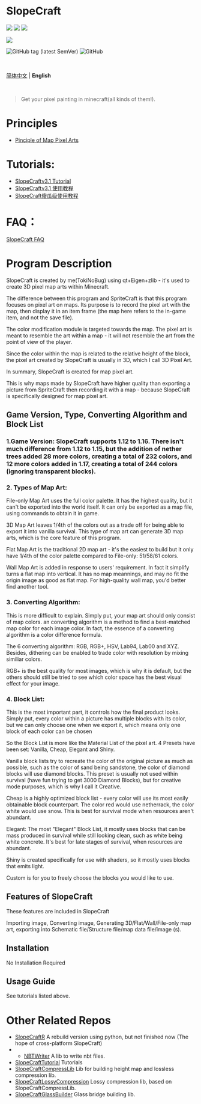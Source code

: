 # SlopeCraft

![](https://img.shields.io/badge/C%2B%2B-11-blue?style=plastic) ![](https://img.shields.io/badge/Qt-v6.0.4-brightgreen?style=plastic) ![](https://img.shields.io/badge/Eigen-v3.4.0-yellowgreen?style=plastic) 

![](https://img.shields.io/badge/Minecraft-1.12~1.17-orange?style=plastic) 

![GitHub tag (latest SemVer)](https://img.shields.io/github/v/tag/TokiNoBug/SlopeCraft?style=plastic) ![GitHub](https://img.shields.io/github/license/TokiNoBug/SlopeCraft?style=plastic)

<br>

[简体中文](README.md "README.md") | **English**    <!-- lang -->

<br>

> Get your pixel painting in minecraft(all kinds of them!).

# Principles
* [Pinciple of Map Pixel Arts](https://github.com/ToKiNoBug/SlopeCraftTutorial/blob/main/BasicPrinciple/Principle%20of%20map%20pixel%20arts_EN.md)

# Tutorials:

* [SlopeCraftv3.1 Tutorial](https://github.com/ToKiNoBug/SlopeCraftTutorial/blob/main/v3.1Tutorial/v3.1Tutorial.md)
* [SlopeCraftv3.1 使用教程](https://github.com/ToKiNoBug/SlopeCraftTutorial/blob/main/v3.1Tutorial/v3.1%E6%95%99%E7%A8%8B%E4%B8%AD%E6%96%87%E7%89%88.md)
* [SlopeCraft傻瓜级使用教程](https://github.com/ToKiNoBug/SlopeCraftTutorial/blob/main/v3.0Tutorial/%E5%82%BB%E7%93%9C%E7%BA%A7%E4%BD%BF%E7%94%A8%E6%95%99%E7%A8%8B.md)

# FAQ：

[SlopeCraft FAQ](./docs/FAQ_EN.md)


# Program Description

SlopeCraft is created by me(TokiNoBug) using qt+Eigen+zlib - it's used to create 3D pixel map arts within Minecraft.

The difference between this program and SpriteCraft is that this program focuses on pixel art on maps. Its purpose is to record the pixel art with the map, then display it in an item frame (the map here refers to the in-game item, and not the save file).

The color modification module is targeted towards the map. The pixel art is meant to resemble the art within a map - it will not resemble the art from the point of view of the player.

Since the color within the map is related to the relative height of the block, the pixel art created by SlopeCraft is usually in 3D, which I call 3D Pixel Art.

In summary, SlopeCraft is created for map pixel art.

This is why maps made by SlopeCraft have higher quality than exporting a picture from SpriteCraft then recording it with a map - because SlopeCraft is specifically designed for map pixel art.


## Game Version, Type, Converting Algorithm and Block List

### 1.Game Version: SlopeCraft supports 1.12 to 1.16. There isn't much difference from 1.12 to 1.15, but the addition of nether trees added 28 more colors, creating a total of 232 colors, and 12 more colors added in 1.17, creating a total of 244 colors (ignoring transparent blocks).

### 2. Types of Map Art:

File-only Map Art uses the full color palette. It has the highest quality, but it can't be exported into the world itself. It can only be exported as a map file, using commands to obtain it in game. 

3D Map Art leaves 1/4th of the colors out as a trade off for being able to export it into vanilla survival. This type of map art can generate 3D map arts, which is the core feature of this program.

Flat Map Art is the traditional 2D map art - it's the easiest to build but it only have 1/4th of the color palette compared to File-only: 51/58/61 colors.

Wall Map Art is added in response to users' requirement. In fact it simplify turns a flat map into vertical. It has no map meannings, and may no fit the origin image as good as flat map. For high-quality wall map, you'd better find another tool.

### 3. Converting Algorithm:

This is more difficult to explain. Simply put, your map art should only consist of map colors. an converting algorithm is a method to find a best-matched map color for each image color. In fact, the essence of a converting algorithm is a color difference formula. 

The 6 converting algorithm: RGB, RGB+, HSV, Lab94, Lab00 and XYZ. Besides, dithering can be enabled to trade color with resolution by mixing similiar colors.

RGB+ is the best quality for most images, which is why it is default, but the others should still be tried to see which color space has the best visual effect for your image.

### 4. Block List:

This is the most important part, it controls how the final product looks. Simply put, every color within a picture has multiple blocks with its color, but we can only choose one when we export it, which means only one block of each color can be chosen

So the Block List is more like the Material List of the pixel art. 4 Presets have been set: Vanilla, Cheap, Elegant and Shiny.

Vanilla block lists try to recreate the color of the original picture as much as possible, such as the color of sand being sandstone, the color of diamond blocks will use diamond blocks. This preset is usually not used within survival (have fun trying to get 3000 Diamond Blocks), but for creative mode purposes, which is why I call it Creative.

Cheap is a highly optimized block list - every color will use its most easily obtainable block counterpart. The color red would use netherrack, the color white would use snow. This is best for survival mode when resources aren't abundant. 

Elegant: The most "Elegant" Block List, it mostly uses blocks that can be mass produced in survival while still looking clean, such as white being white concrete. It's best for late stages of survival, when resources are abundant.

Shiny is created specifically for use with shaders, so it mostly uses blocks that emits light.

Custom is for you to freely choose the blocks you would like to use.


## Features of SlopeCraft
These features are included in SlopeCraft

Importing image, Converting image, Generating 3D/Flat/Wall/File-only map art, exporting into Schematic file/Structure file/map data file/image (s).


## Installation

No Installation Required

## Usage Guide

See tutorials listed above.

# Other Related Repos
* [SlopeCraftR](https://github.com/Van-Nya/SlopeCraftR) A rebuild version using python, but not finished now (The hope of cross-platform SlopeCraft)
* * [NBTWriter](https://github.com/ToKiNoBug/NBTWriter-of-Toki) A lib to write nbt files.
* [SlopeCraftTutorial](https://github.com/ToKiNoBug/SlopeCraftTutorial) Tutorials
* [SlopeCraftCompressLib](https://github.com/ToKiNoBug/SlopeCraftCompressLib) Lib for building height map and lossless compression lib.
* [SlopeCraftLossyCompression](https://github.com/ToKiNoBug/SlopeCraftLossyCompression) Lossy compression lib, based on SlopeCraftCompressLib.
* [SlopeCraftGlassBuilder](https://github.com/ToKiNoBug/SlopeCraftGlassBuilder) Glass bridge building lib.